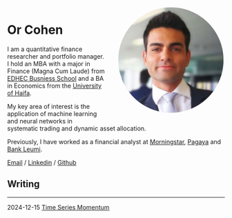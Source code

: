 <img alt="Or Cohen" src="/images/profile.jpg" style="float: right; width: 250px; height: 250px; margin: 0 0 1em 2em; border-radius: 50%">

# Or Cohen

I am a quantitative finance researcher and portfolio manager. I hold an MBA with a major in Finance (Magna Cum Laude) from [EDHEC Busniess School](https://www.edhec.edu/en) and a BA in Economics from the [University of Haifa](https://www.haifa.ac.il/?lang=en).

My key area of interest is the application of machine learning and neural networks in systematic trading and dynamic asset allocation.

Previously, I have worked as a financial analyst at [Morningstar](https://www.morningstar.com/), [Pagaya](pagaya.com) and [Bank Leumi](https://english.leumi.co.il/WnnnWn/Company_Profile/38044/). 

[Email](mailto:or.cohen5@gmail.com) / [Linkedin](https://www.linkedin.com/in/or-cohen/) / [Github](https://github.com/Cohen-Or)

## Writing
___

2024-12-15 [Time Series Momentum](/posts/time_series_momentum.md)
